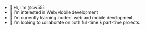 - 👋 Hi, I’m @cw555
- 👀 I’m interested in Web/Mobile development
- 🌱 I’m currently learning modern web and mobile development.
- 💞️ I’m looking to collaborate on both full-time & part-time projects.

<!---
cw555/cw555 is a ✨ special ✨ repository because its `README.md` (this file) appears on your GitHub profile.
You can click the Preview link to take a look at your changes.
--->
